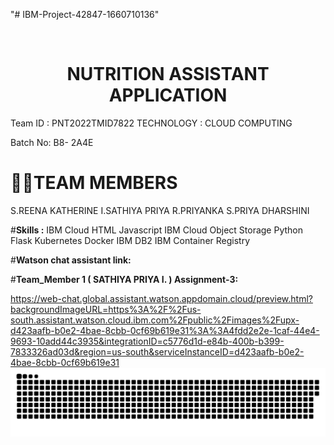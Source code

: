 "# IBM-Project-42847-1660710136" 
<div align="center">


<!-- PROJECT LOGO -->

<br />

  
                   

  </div> 
  
  <div align="center">
  
 # **NUTRITION ASSISTANT APPLICATION**      
   </div> 

Team ID : PNT2022TMID7822 
TECHNOLOGY : CLOUD COMPUTING  





Batch No: B8- 2A4E

# **👩‍👦TEAM MEMBERS**
S.REENA KATHERINE 
I.SATHIYA PRIYA
R.PRIYANKA
S.PRIYA DHARSHINI


#**Skills :**
IBM Cloud HTML Javascript IBM Cloud Object Storage Python Flask Kubernetes Docker IBM DB2 IBM Container Registry

#**Watson chat assistant link:**

#**Team_Member 1 ( SATHIYA PRIYA I. ) Assignment-3:**

https://web-chat.global.assistant.watson.appdomain.cloud/preview.html?backgroundImageURL=https%3A%2F%2Fus-south.assistant.watson.cloud.ibm.com%2Fpublic%2Fimages%2Fupx-d423aafb-b0e2-4bae-8cbb-0cf69b619e31%3A%3A4fdd2e2e-1caf-44e4-9693-10add44c3935&integrationID=c5776d1d-e84b-400b-b399-7833326ad03d&region=us-south&serviceInstanceID=d423aafb-b0e2-4bae-8cbb-0cf69b619e31
![Snake animation](https://github.com/gogulkrish/snak-/blob/main/rafaballerini-output/github-contribution-grid-snake.svg)

<!-- MARKDOWN LINKS & IMAGES -->
<!-- https://www.markdownguide.org/basic-syntax/#reference-style-links -->
[contributors-shield]: https://img.shields.io/github/contributors/IBM-EPBL/IBM-Project-35221-1660282887.svg?style=for-the-badge
[contributors-url]:https://github.com/IBM-EPBL/IBM-Project-35221-1660282887/graphs/contributors
[forks-shield]: https://img.shields.io/github/forks/IBM-EPBL/IBM-Project-35221-1660282887.svg?style=for-the-badge
[forks-url]:https://github.com/IBM-EPBL/IBM-Project-35221-1660282887/network/members
[stars-shield]: https://img.shields.io/github/stars/IBM-EPBL/IBM-Project-35221-1660282887.svg?style=for-the-badge
[stars-url]:https://github.com/IBM-EPBL/IBM-Project-35221-1660282887/stargazers
